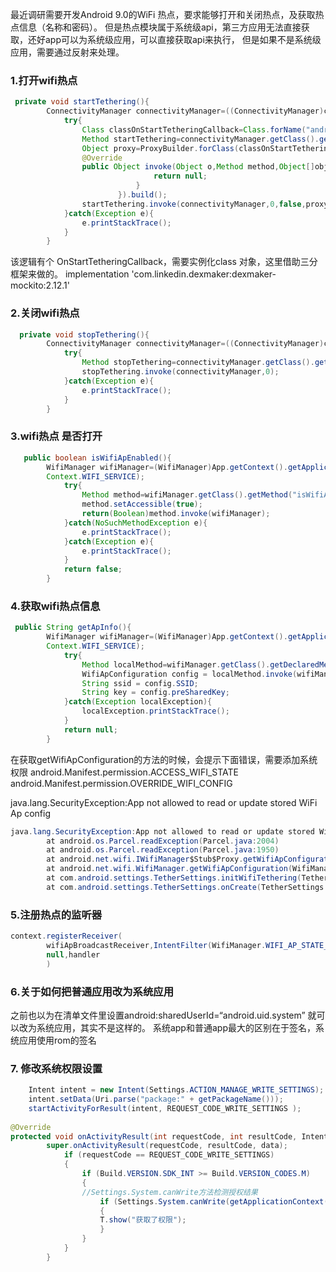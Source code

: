 最近调研需要开发Android 9.0的WiFi 热点，要求能够打开和关闭热点，及获取热点信息（名称和密码）。
但是热点模块属于系统级api，第三方应用无法直接获取，还好app可以为系统级应用，可以直接获取api来执行，
但是如果不是系统级应用，需要通过反射来处理。

### 1.打开wifi热点

```java
 private void startTethering(){
        ConnectivityManager connectivityManager=((ConnectivityManager)context.getSystemService(CONNECTIVITY_SERVICE));
            try{
                Class classOnStartTetheringCallback=Class.forName("android.net.ConnectivityManager$OnStartTetheringCallback");
                Method startTethering=connectivityManager.getClass().getDeclaredMethod("startTethering",int.class,boolean.class,classOnStartTetheringCallback);
                Object proxy=ProxyBuilder.forClass(classOnStartTetheringCallback).handler(new InvocationHandler(){
                @Override
                public Object invoke(Object o,Method method,Object[]objects)throws Throwable{
                                return null;
                            }
                        }).build();
                startTethering.invoke(connectivityManager,0,false,proxy);
            }catch(Exception e){
                e.printStackTrace();
            }
        }
```

该逻辑有个 OnStartTetheringCallback，需要实例化class 对象，这里借助三分框架来做的。
implementation 'com.linkedin.dexmaker:dexmaker-mockito:2.12.1'

### 2.关闭wifi热点

```java
  private void stopTethering(){
        ConnectivityManager connectivityManager=((ConnectivityManager)context.getSystemService(CONNECTIVITY_SERVICE));
            try{
                Method stopTethering=connectivityManager.getClass().getDeclaredMethod("stopTethering",int.class);
                stopTethering.invoke(connectivityManager,0);
            }catch(Exception e){
                e.printStackTrace();
            }
        }
```
### 3.wifi热点 是否打开

```java
   public boolean isWifiApEnabled(){
        WifiManager wifiManager=(WifiManager)App.getContext().getApplicationContext().getSystemService(
        Context.WIFI_SERVICE);
            try{
                Method method=wifiManager.getClass().getMethod("isWifiApEnabled");
                method.setAccessible(true);
                return(Boolean)method.invoke(wifiManager);
            }catch(NoSuchMethodException e){
                e.printStackTrace();
            }catch(Exception e){
                e.printStackTrace();
            }
            return false;
        }
```

### 4.获取wifi热点信息

```java
 public String getApInfo(){
        WifiManager wifiManager=(WifiManager)App.getContext().getApplicationContext().getSystemService(
        Context.WIFI_SERVICE);
            try{
                Method localMethod=wifiManager.getClass().getDeclaredMethod("getWifiApConfiguration",new Class[0]);
                WifiApConfiguration config = localMethod.invoke(wifiManager);
                String ssid = config.SSID;
                String key = config.preSharedKey;
            }catch(Exception localException){
                localException.printStackTrace();
            }
            return null;
        }
```

在获取getWifiApConfiguration的方法的时候，会提示下面错误，需要添加系统权限
android.Manifest.permission.ACCESS_WIFI_STATE
android.Manifest.permission.OVERRIDE_WIFI_CONFIG

java.lang.SecurityException:App not allowed to read or update stored WiFi Ap config
```java
java.lang.SecurityException:App not allowed to read or update stored WiFi Ap config(uid=1000)
        at android.os.Parcel.readException(Parcel.java:2004)
        at android.os.Parcel.readException(Parcel.java:1950)
        at android.net.wifi.IWifiManager$Stub$Proxy.getWifiApConfiguration(IWifiManager.java:1769)
        at android.net.wifi.WifiManager.getWifiApConfiguration(WifiManager.java:2221)
        at com.android.settings.TetherSettings.initWifiTethering(TetherSettings.java:205)
        at com.android.settings.TetherSettings.onCreate(TetherSettings.java:171)
```

### 5.注册热点的监听器

```java
context.registerReceiver(
        wifiApBroadcastReceiver,IntentFilter(WifiManager.WIFI_AP_STATE_CHANGED_ACTION),
        null,handler
        )
```
### 6.关于如何把普通应用改为系统应用
之前也以为在清单文件里设置android:sharedUserId=“android.uid.system” 就可以改为系统应用，其实不是这样的。
系统app和普通app最大的区别在于签名，系统应用使用rom的签名

### 7. 修改系统权限设置

```java
    Intent intent = new Intent(Settings.ACTION_MANAGE_WRITE_SETTINGS);
    intent.setData(Uri.parse("package:" + getPackageName()));
    startActivityForResult(intent, REQUEST_CODE_WRITE_SETTINGS );
    
@Override
protected void onActivityResult(int requestCode, int resultCode, Intent data)   {
        super.onActivityResult(requestCode, resultCode, data);
            if (requestCode == REQUEST_CODE_WRITE_SETTINGS)
            {
                if (Build.VERSION.SDK_INT >= Build.VERSION_CODES.M)
                {
                //Settings.System.canWrite方法检测授权结果
                    if (Settings.System.canWrite(getApplicationContext()))
                    {
                    T.show("获取了权限");
                    } 
                }
            }
        }
```
